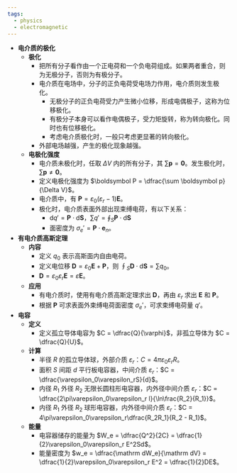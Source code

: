 ```yaml
---
tags:
  - physics
  - electromagnetic
---
```

- **电介质的极化**
	- **极化**
		- 把所有分子看作由一个正电荷和一个负电荷组成。如果两者重合，则为无极分子，否则为有极分子。
		- 电介质在电场中，分子的正负电荷受电场力作用，电介质则发生极化。
			- 无极分子的正负电荷受力产生微小位移，形成电偶极子，这称为位移极化。
			- 有极分子本身可以看作电偶极子，受力矩旋转，称为转向极化。同时也有位移极化。
			- 考虑电介质极化时，一般只考虑更显著的转向极化。
		- 外部电场越强，产生的极化现象越强。
	- **电极化强度**
		- 电介质未极化时，任取 $\Delta V$ 内的所有分子，其 $\sum \boldsymbol p = \boldsymbol 0$。发生极化时，$\sum \boldsymbol p \ne \boldsymbol 0$。
		- 定义电极化强度为 $\boldsymbol P = \dfrac{\sum \boldsymbol p}{\Delta V}$。
		- 电介质中，有 $\boldsymbol P = \varepsilon_0(\varepsilon_r - 1)\boldsymbol E$。
		- 极化时，电介质表面外部出现束缚电荷，有以下关系：
			- $\mathrm dq' = \boldsymbol P \cdot \mathrm d\boldsymbol S$，$\displaystyle\sum q' = \oint_S \boldsymbol P \cdot \mathrm d\boldsymbol S$
			- 面密度为 $\sigma_e' = \boldsymbol P \cdot \boldsymbol e_n$。
- **有电介质高斯定理**
	- **内容**
		- 定义 $q_0$ 表示高斯面内自由电荷。
		- 定义电位移 $\boldsymbol D = \varepsilon_0 \boldsymbol E + \boldsymbol P$，则 $\displaystyle\oint_S \boldsymbol D \cdot \mathrm d\boldsymbol S = \sum q_0$。
		- $\boldsymbol D = \varepsilon_0\varepsilon_r \boldsymbol E = \varepsilon \boldsymbol E$。
	- **应用**
		- 有电介质时，使用有电介质高斯定理求出 $\boldsymbol D$，再由 $\varepsilon_r$ 求出 $\boldsymbol E$ 和 $\boldsymbol P$。
		- 根据 $\boldsymbol P$ 可求表面外束缚电荷面密度 $\sigma_e'$，可求束缚电荷量 $q'$。
- **电容**
	- **定义**
		- 定义孤立导体电容为 $C = \dfrac{Q}{\varphi}$，非孤立导体为 $C = \dfrac{Q}{U}$。
	- **计算**
		- 半径 $R$ 的孤立导体球，外部介质 $\varepsilon_r$：$C = 4\pi\varepsilon_0\varepsilon_r R$。
		- 面积 $S$ 间距 $d$ 平行板电容器，中间介质 $\varepsilon_r$：$C = \dfrac{\varepsilon_0\varepsilon_rS}{d}$。
		- 内径 $R_1$ 外径 $R_2$ 无限长圆柱形电容器，内外径中间介质 $\varepsilon_r$：$C = \dfrac{2\pi\varepsilon_0\varepsilon_r l}{\ln\frac{R_2}{R_1}}$。
		- 内径 $R_1$ 外径 $R_2$  球形电容器，内外径中间介质 $\varepsilon_r$：$C = 4\pi\varepsilon_0\varepsilon_r\dfrac{R_2R_1}{R_2 - R_1}$。
	- **能量**
		- 电容器储存的能量为 $W_e = \dfrac{Q^2}{2C} = \dfrac{1}{2}\varepsilon_0\varepsilon_r E^2Sd$。
		- 能量密度为 $w_e = \dfrac{\mathrm dW_e}{\mathrm dV} = \dfrac{1}{2}\varepsilon_0\varepsilon_r E^2 = \dfrac{1}{2}DE$。